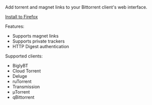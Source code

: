 Add torrent and magnet links to your Bittorrent client's web interface.

[Install to Firefox](https://addons.mozilla.org/en-US/firefox/addon/torrent-control/)

Features:
- Supports magnet links
- Supports private trackers
- HTTP Digest authentication

Supported clients:
- BiglyBT
- Cloud Torrent
- Deluge
- ruTorrent
- Transmission
- µTorrent
- qBittorrent
